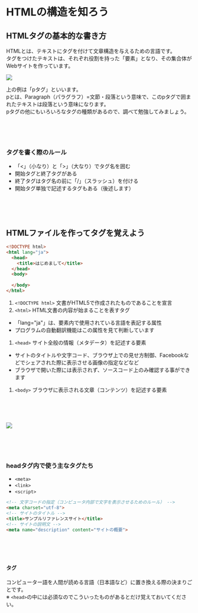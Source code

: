 # HTMLの構造を知ろう

## HTMLタグの基本的な書き方

HTMLとは、テキストにタグを付けて文章構造を与えるための言語です。  
タグをつけたテキストは、それぞれ役割を持った「要素」となり、その集合体がWebサイトを作っています。

![](https://laro.jp/wp-content/uploads/2019/11/lesson-html-structure1.png)

上の例は「pタグ」といいます。  
pとは、Paragraph（パラグラフ）=文節・段落という意味で、このpタグで囲まれたテキストは段落という意味になります。  
pタグの他にもいろいろなタグの種類があるので、調べて勉強してみましょう。  

<br><br><br>

### タグを書く際のルール
- 「<」（小なり）と「>」（大なり）でタグ名を囲む
- 開始タグと終了タグがある
- 終了タグはタグ名の前に「/」（スラッシュ）を付ける
- 開始タグ単独で記述するタグもある（後述します）

<br><br><br>

##  HTMLファイルを作ってタグを覚えよう

```html
<!DOCTYPE html>
<html lang="ja">
  <head>
    <title>はじめまして</title>
  </head>
  <body>
    
  </body>
</html>
```

1. ```<!DOCTYPE html>``` 文書がHTML5で作成されたものであることを宣言
1. ```<html>``` HTML文書の内容が始まることを表すタグ
  - 「lang="ja"」は、要素内で使用されている言語を表記する属性
  - プログラムの自動翻訳機能はこの属性を見て判断しています
1. ```<head>``` サイト全般の情報（メタデータ）を記述する要素
  - サイトのタイトルや文字コード、ブラウザ上での見せ方制御、Facebookなどでシェアされた際に表示させる画像の指定などなど
  - ブラウザで開いた際には表示されず、ソースコード上のみ確認する事ができます
1. ```<body>``` ブラウザに表示される文章（コンテンツ）を記述する要素

<br><br><br>

![](https://laro.jp/wp-content/uploads/2019/11/lesson-html-structure4.png)

<br><br><br>

### headタグ内で使う主なタグたち

- ```<meta>```
- ```<link>```
- ```<script>```

```html
<!-- 文字コードの指定（コンピュータ内部で文字を表示させるためのルール） -->
<meta charset="utf-8">
<!-- サイトのタイトル -->
<title>サンプルリファレンスサイト</title>
<!-- サイトの説明文 -->
<meta name="description" content="サイトの概要">
```

<br><br><br>

#### <meta charset="utf-8"> タグ
コンピューター語を人間が読める言語（日本語など）に置き換える際の決まりごとです。  
※ ```<head>```の中には必須なのでこういったものがあるとだけ覚えておいてください。

<br><br><br>

#### <title> タグ、 <meta name="description"> タグ

下の画像はGoogleの検索結果の一覧ページです。  

そこにタイトルとサイトの説明が表示される仕組みになっています。

![](https://laro.jp/wp-content/uploads/2019/11/lesson-html-structure2.png)

![](https://laro.jp/wp-content/uploads/2019/11/lesson-html-structure3.png)

<br><br><br>

#### 参考
■ A free guide to ```<head>``` elements
[https://gethead.info/](https://gethead.info/)
  
■もうmeta要素を迷わない！最低限入れるべきmeta要素のまとめ
[https://qiita.com/pompom0c0/items/5c00a188aab744cfc918](https://qiita.com/pompom0c0/items/5c00a188aab744cfc918)

<br><br><br>

## body内に記述する主要なHTMLタグを書いてみよう

```<body>``` タグの中に下記のタグを書いてみましょう。

```html
<header>
  サイトやコンテンツのヘッダー
</header>

<nav>
  ナビゲーション、メニュー
</nav>

<main>
  ページ固有のコンテンツ/各ページにつき1回しか使用できない
</main>

<article>
  自己完結した内容。見出しタグ
</article>

<section>
  章、コンテンツごとの固まり

  <h1>大見出し、Headerの略</h1>
  <h2>中見出し、Headerの略</h2>
  <h3>小見出し、Headerの略</h3>
  <h6>小見出し、Headerの略</h6>
</section>

<aside>余談・補足情報、広告なども</aside>

<footer>
  関連文書へのリンク、著作権などの情報
</footer>

<p>
  段落・本文、Paragraphの略
</p>

<em>本文内（インライン）での強調</em>
<strong>本文内（インライン）での強い強調</strong>

<a href="https://www.yahoo.co.jp/">リンク、Ankerの略</a>

<img src="https://picsum.photos/300/300" alt="ダミー画像">
<!-- 画像、閉じタグ無し -->

<ul>
  <li>箇条、Unodered Listの略</li>
  <li>箇条、Unodered Listの略</li>
</ul>
<ol>
  <li>箇条、Ordered Listの略</li>
  <li>箇条、Ordered Listの略</li>
</ol>

<small>免責・警告・法的規制・著作権・ライセンス要件などの注釈</small>

<time datetime="2020-05-20">2020年5月20日</time>
<!-- 日時 -->

<address>
  <a href="mailto:user@example.com">user@example.com</a>
</address>

<div>意味のないブロック要素、スタイリング用</div>

<span>意味のないインライン要素、スタイリング用</span>

<br>
<!-- 改行、Breakの略、閉じタグ無し -->
```

<br><br><br>

## タグの属性

HTMLタグはその種類に応じて設定を付加できます。  
この設定のことを「属性」、設定の内容のことを「属性値」といいます。  
  
付加することのできる属性はタグごとに異なっています。  
たとえばリンクを定義する```<a>```タグには、リンク先を指定するhref属性を付加し、属性値としてリンク先のURLなどを設定できます。

### ```<a>``` タグの属性と属性値

```<a>``` タグは、主に他のページや他のWebサイトに移動するためのタグです。

- **href** とは、クリックしたら飛び先の指定ができる属性です。
- リンクを設定したい文字を ```<a>``` タグで囲んでください。

<br>

```<a href="~~"> **ここにリンクしたいテキストを書きます** </a>```


![](https://laro.jp/wp-content/uploads/2019/11/lesson-html-tag1.png)


### <img> タグの属性と属性値

```img``` タグは、画像を表示させるタグです。

- **src** とは、表示したい画像の場所を示す属性です。
- **alt** とは、画像がどのような画像なのか、をテキストで説明する属性です。目の見えない方が使う音声ブラウザーなどで読まれます。

<br>

![](https://laro.jp/wp-content/uploads/2019/11/lesson-html-tag2.png)

<br><br><br>

## ブラウザには表示させないコメントを書くことができます

```html
<!-- コメントを書くことができます。これはブラウザでは表示せずコード上に説明コメントを残すことができます -->
```

```html
<!-- 
  このように誰がみても分かりやすいように注釈いれるようにコメントができます
  以下はフッターです。住所とコピーライトを書いています
 -->

<footer>
  <address>東京都世田谷区世田谷1-1-1</address>
  <small>Copyright 2019 watamura.</small>
</footer>
```